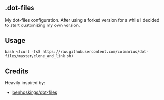## .dot-files

My dot-files configuration. After using a forked version for a while I decided to start customizing my own version.

## Usage

    bash <(curl -fsS https://raw.githubusercontent.com/colmarius/dot-files/master/clone_and_link.sh)

## Credits

Heavily inspired by:

- [benhoskings/dot-files](https://github.com/benhoskings/dot-files)
